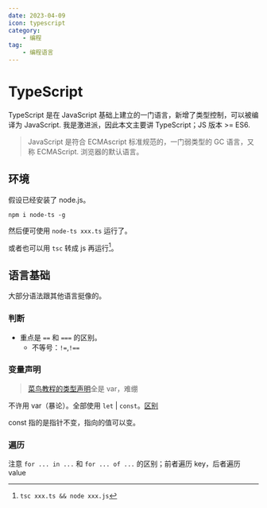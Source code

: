 ```yaml
---
date: 2023-04-09
icon: typescript
category:
    - 编程
tag:
    - 编程语言
---
```

# TypeScript
TypeScript 是在 JavaScript 基础上建立的一门语言，新增了类型控制，可以被编译为 JavaScript. 我是激进派，因此本文主要讲 TypeScript；JS 版本 >= ES6.

> JavaScript 是符合 ECMAscript 标准规范的，一门弱类型的 GC 语言，又称 ECMAScript. 浏览器的默认语言。
## 环境
假设已经安装了 node.js。
```shell:no-line-numbers
npm i node-ts -g
```
然后便可使用 `node-ts xxx.ts` 运行了。

或者也可以用 `tsc` 转成 js 再运行[^1]。

[^1]: `tsc xxx.ts && node xxx.js`
## 语言基础
大部分语法跟其他语言挺像的。
### 判断
* 重点是 `==` 和 `===` 的区别。
    * 不等号：`!=`,`!==`
### 变量声明
> [菜鸟教程的类型声明](https://www.runoob.com/typescript/ts-variables.html)全是 var，难绷

不许用 var（暴论）。全部使用 `let` | `const`。[区别](https://www.tutorialsteacher.com/typescript/typescript-variable)

const 指的是指针不变，指向的值可以变。
### 遍历
注意 `for ... in ...` 和 `for ... of ...` 的区别；前者遍历 key，后者遍历 value